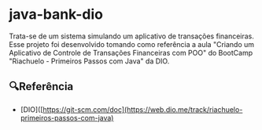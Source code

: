 # java-bank-dio
Trata-se de um sistema simulando um aplicativo de transações financeiras. Esse projeto foi desenvolvido tomando como referência a aula "Criando um Aplicativo de Controle de Transações Financeiras com POO" do BootCamp "Riachuelo - Primeiros Passos com Java"
da DIO. 

##  🔍Referência
- [DIO]([https://git-scm.com/doc](https://web.dio.me/track/riachuelo-primeiros-passos-com-java)
